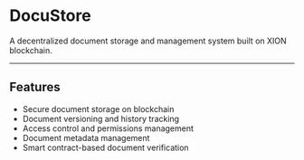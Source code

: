 # **DocuStore**

A decentralized document storage and management system built on XION blockchain.

---

## **Features**

- Secure document storage on blockchain
- Document versioning and history tracking
- Access control and permissions management
- Document metadata management
- Smart contract-based document verification